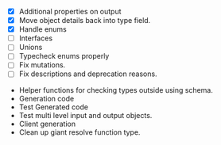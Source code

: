 - [x] Additional properties on output
- [x] Move object details back into type field.
- [x] Handle enums
- [ ] Interfaces
- [ ] Unions
- [ ] Typecheck enums properly
- [ ] Fix mutations.
- [ ] Fix descriptions and deprecation reasons.
- Helper functions for checking types outside using schema.
- Generation code
- Test Generated code
- Test multi level input and output objects.
- Client generation
- Clean up giant resolve function type.